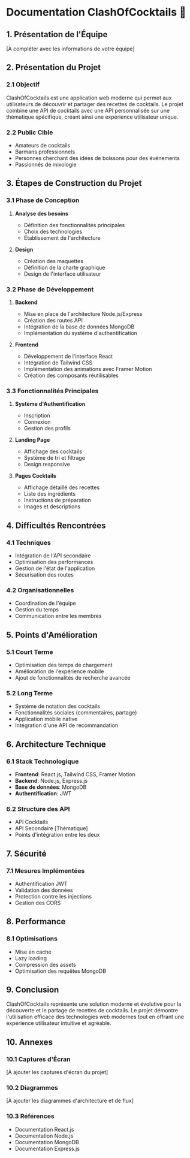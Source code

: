 # Documentation ClashOfCocktails 🍹

## 1. Présentation de l'Équipe
[À compléter avec les informations de votre équipe]

## 2. Présentation du Projet

### 2.1 Objectif
ClashOfCocktails est une application web moderne qui permet aux utilisateurs de découvrir et partager des recettes de cocktails. Le projet combine une API de cocktails avec une API personnalisée sur une thématique spécifique, créant ainsi une expérience utilisateur unique.

### 2.2 Public Cible
- Amateurs de cocktails
- Barmans professionnels
- Personnes cherchant des idées de boissons pour des événements
- Passionnés de mixologie

## 3. Étapes de Construction du Projet

### 3.1 Phase de Conception
1. **Analyse des besoins**
   - Définition des fonctionnalités principales
   - Choix des technologies
   - Établissement de l'architecture

2. **Design**
   - Création des maquettes
   - Définition de la charte graphique
   - Design de l'interface utilisateur

### 3.2 Phase de Développement
1. **Backend**
   - Mise en place de l'architecture Node.js/Express
   - Création des routes API
   - Intégration de la base de données MongoDB
   - Implémentation du système d'authentification

2. **Frontend**
   - Développement de l'interface React
   - Intégration de Tailwind CSS
   - Implémentation des animations avec Framer Motion
   - Création des composants réutilisables

### 3.3 Fonctionnalités Principales
1. **Système d'Authentification**
   - Inscription
   - Connexion
   - Gestion des profils

2. **Landing Page**
   - Affichage des cocktails
   - Système de tri et filtrage
   - Design responsive

3. **Pages Cocktails**
   - Affichage détaillé des recettes
   - Liste des ingrédients
   - Instructions de préparation
   - Images et descriptions

## 4. Difficultés Rencontrées

### 4.1 Techniques
- Intégration de l'API secondaire
- Optimisation des performances
- Gestion de l'état de l'application
- Sécurisation des routes

### 4.2 Organisationnelles
- Coordination de l'équipe
- Gestion du temps
- Communication entre les membres

## 5. Points d'Amélioration

### 5.1 Court Terme
- Optimisation des temps de chargement
- Amélioration de l'expérience mobile
- Ajout de fonctionnalités de recherche avancée

### 5.2 Long Terme
- Système de notation des cocktails
- Fonctionnalités sociales (commentaires, partage)
- Application mobile native
- Intégration d'une API de recommandation

## 6. Architecture Technique

### 6.1 Stack Technologique
- **Frontend**: React.js, Tailwind CSS, Framer Motion
- **Backend**: Node.js, Express.js
- **Base de données**: MongoDB
- **Authentification**: JWT

### 6.2 Structure des API
- API Cocktails
- API Secondaire [Thématique]
- Points d'intégration entre les deux

## 7. Sécurité

### 7.1 Mesures Implémentées
- Authentification JWT
- Validation des données
- Protection contre les injections
- Gestion des CORS

## 8. Performance

### 8.1 Optimisations
- Mise en cache
- Lazy loading
- Compression des assets
- Optimisation des requêtes MongoDB

## 9. Conclusion

ClashOfCocktails représente une solution moderne et évolutive pour la découverte et le partage de recettes de cocktails. Le projet démontre l'utilisation efficace des technologies web modernes tout en offrant une expérience utilisateur intuitive et agréable.

## 10. Annexes

### 10.1 Captures d'Écran
[À ajouter les captures d'écran du projet]

### 10.2 Diagrammes
[À ajouter les diagrammes d'architecture et de flux]

### 10.3 Références
- Documentation React.js
- Documentation Node.js
- Documentation MongoDB
- Documentation Express.js 